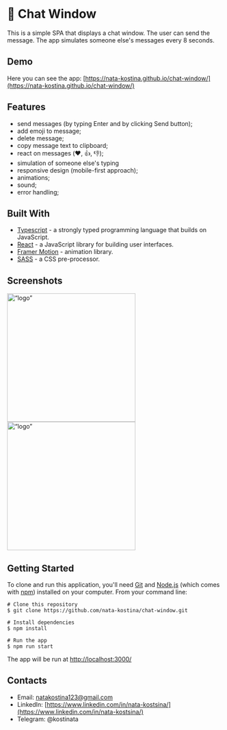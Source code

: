 # 💬 Chat Window

This is a simple SPA that displays a chat window. The user can send the message. The app simulates someone else's messages every 8 seconds.

## Demo

Here you can see the app: [https://nata-kostina.github.io/chat-window/](https://nata-kostina.github.io/chat-window/)

## Features

- send messages (by typing Enter and by clicking Send button);
- add emoji to message;
- delete message;
- copy message text to clipboard;
- react on messages (❤️, 👍, 👎);
- simulation of someone else's typing
- responsive design (mobile-first approach);
- animations;
- sound;
- error handling;


## Built With  

- [Typescript](https://www.typescriptlang.org/) - a strongly typed programming language that builds on JavaScript.
- [React](https://reactjs.org/) - a JavaScript library for building user interfaces.
- [Framer Motion](https://www.framer.com/motion/) - animation library.
- [SASS](https://sass-lang.com/) - a CSS pre-processor.

## Screenshots

<img src="https://i.postimg.cc/mrThYh2Z/screenshot-desktop.jpg"  alt= “logo” width="value"  height="300px">
<img src="https://i.postimg.cc/0QYsc0tL/screenshot-mobile.jpg"  alt= “logo” width="value"  height="300px">

## Getting Started

To clone and run this application, you'll need [Git](https://git-scm.com/) and [Node.js](https://nodejs.org/en/download/) (which comes with [npm](http://npmjs.com/)) installed on your computer. From your command line:

```
# Clone this repository
$ git clone https://github.com/nata-kostina/chat-window.git

# Install dependencies
$ npm install
  
# Run the app
$ npm run start
```

The app will be run at [http://localhost:3000/](http://localhost:3000/)


## Contacts
- Email: natakostina123@gmail.com
- LinkedIn: [https://www.linkedin.com/in/nata-kostsina/](https://www.linkedin.com/in/nata-kostsina/)
- Telegram: @kostinata